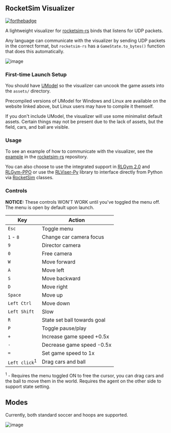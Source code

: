 ## RocketSim Visualizer

[![forthebadge](https://forthebadge.com/images/badges/made-with-rust.svg)](https://forthebadge.com)

A lightweight visualizer for [rocketsim-rs](https://github.com/VirxEC/rocketsim-rs) binds that listens for UDP packets.

Any language can communicate with the visualizer by sending UDP packets in the correct format, but `rocketsim-rs` has a `GameState.to_bytes()` function that does this automatically.

![image](https://github.com/VirxEC/rlviser/assets/35614515/47613661-754a-4549-bcef-13df399645be)

### First-time Launch Setup

You should have [UModel](https://www.gildor.org/en/projects/umodel) so the visualizer can uncook the game assets into the `assets/` directory.

Precompiled versions of UModel for Windows and Linux are available on the website linked above, but Linux users may have to compile it themself.

If you don't include UModel, the visualizer will use some minimalist default assets.
Certain things may not be present due to the lack of assets, but the field, cars, and ball are visible.

### Usage

To see an example of how to communicate with the visualizer, see the [example](https://github.com/VirxEC/rocketsim-rs/blob/master/examples/rlviser_socket.rs) in the [rocketsim-rs](https://github.com/VirxEC/rocketsim-rs) repository.

You can also choose to use the integrated support in [RLGym 2.0](https://github.com/lucas-emery/rocket-league-gym) and [RLGym-PPO](https://github.com/AechPro/rlgym-ppo) or use the [RLViser-Py](https://pypi.org/project/rlviser-py/) library to interface directly from Python via [RocketSim](https://pypi.org/project/RocketSim/) classes.

### Controls

**NOTICE:** These controls WON'T WORK until you've toggled the menu off. The menu is open by default upon launch.

| Key | Action |
| --- | --- |
| `Esc` | Toggle menu |
| `1` - `8` | Change car camera focus |
| `9` | Director camera |
| `0` | Free camera |
| `W` | Move forward |
| `A` | Move left |
| `S` | Move backward |
| `D` | Move right |
| `Space` | Move up |
| `Left Ctrl` | Move down |
| `Left Shift` | Slow |
| `R` | State set ball towards goal |
| `P` | Toggle pause/play |
| `+` | Increase game speed +0.5x |
| `-` | Decrease game speed -0.5x |
| `=` | Set game speed to 1x |
| `Left click`<sup>1</sup> | Drag cars and ball |

<sup>1</sup> - Requires the menu toggled ON to free the cursor, you can drag cars and the ball to move them in the world. Requires the agent on the other side to support state setting.

## Modes

Currently, both standard soccer and hoops are supported.

![image](https://github.com/VirxEC/rlviser/assets/35614515/d804d7e5-b78e-4a0a-9133-38e5aed0681d)
